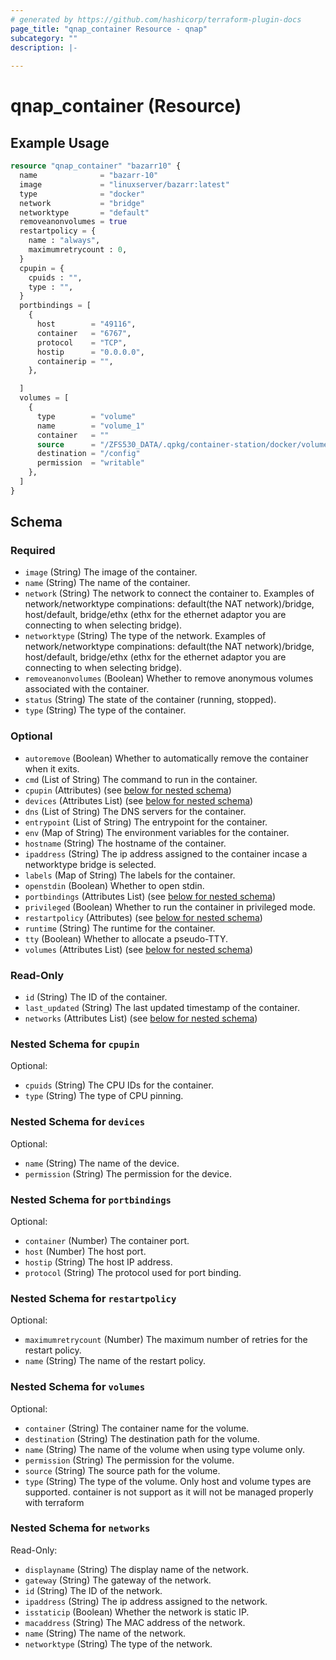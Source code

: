 ```yaml
---
# generated by https://github.com/hashicorp/terraform-plugin-docs
page_title: "qnap_container Resource - qnap"
subcategory: ""
description: |-
  
---
```


# qnap_container (Resource)



## Example Usage

```terraform
resource "qnap_container" "bazarr10" {
  name              = "bazarr-10"
  image             = "linuxserver/bazarr:latest"
  type              = "docker"
  network           = "bridge"
  networktype       = "default"
  removeanonvolumes = true
  restartpolicy = {
    name : "always",
    maximumretrycount : 0,
  }
  cpupin = {
    cpuids : "",
    type : "",
  }
  portbindings = [
    {
      host        = "49116",
      container   = "6767",
      protocol    = "TCP",
      hostip      = "0.0.0.0",
      containerip = "",
    },

  ]
  volumes = [
    {
      type        = "volume"
      name        = "volume_1"
      container   = ""
      source      = "/ZFS530_DATA/.qpkg/container-station/docker/volumes/volume_1/_data"
      destination = "/config"
      permission  = "writable"
    },
  ]
}
```

<!-- schema generated by tfplugindocs -->
## Schema

### Required

- `image` (String) The image of the container.
- `name` (String) The name of the container.
- `network` (String) The network to connect the container to. Examples of network/networktype compinations: default(the NAT network)/bridge, host/default, bridge/ethx (ethx for the ethernet adaptor you are connecting to when selecting bridge).
- `networktype` (String) The type of the network. Examples of network/networktype compinations: default(the NAT network)/bridge, host/default, bridge/ethx (ethx for the ethernet adaptor you are connecting to when selecting bridge).
- `removeanonvolumes` (Boolean) Whether to remove anonymous volumes associated with the container.
- `status` (String) The state of the container (running, stopped).
- `type` (String) The type of the container.

### Optional

- `autoremove` (Boolean) Whether to automatically remove the container when it exits.
- `cmd` (List of String) The command to run in the container.
- `cpupin` (Attributes) (see [below for nested schema](#nestedatt--cpupin))
- `devices` (Attributes List) (see [below for nested schema](#nestedatt--devices))
- `dns` (List of String) The DNS servers for the container.
- `entrypoint` (List of String) The entrypoint for the container.
- `env` (Map of String) The environment variables for the container.
- `hostname` (String) The hostname of the container.
- `ipaddress` (String) The ip address assigned to the container incase a networktype bridge is selected.
- `labels` (Map of String) The labels for the container.
- `openstdin` (Boolean) Whether to open stdin.
- `portbindings` (Attributes List) (see [below for nested schema](#nestedatt--portbindings))
- `privileged` (Boolean) Whether to run the container in privileged mode.
- `restartpolicy` (Attributes) (see [below for nested schema](#nestedatt--restartpolicy))
- `runtime` (String) The runtime for the container.
- `tty` (Boolean) Whether to allocate a pseudo-TTY.
- `volumes` (Attributes List) (see [below for nested schema](#nestedatt--volumes))

### Read-Only

- `id` (String) The ID of the container.
- `last_updated` (String) The last updated timestamp of the container.
- `networks` (Attributes List) (see [below for nested schema](#nestedatt--networks))

<a id="nestedatt--cpupin"></a>
### Nested Schema for `cpupin`

Optional:

- `cpuids` (String) The CPU IDs for the container.
- `type` (String) The type of CPU pinning.


<a id="nestedatt--devices"></a>
### Nested Schema for `devices`

Optional:

- `name` (String) The name of the device.
- `permission` (String) The permission for the device.


<a id="nestedatt--portbindings"></a>
### Nested Schema for `portbindings`

Optional:

- `container` (Number) The container port.
- `host` (Number) The host port.
- `hostip` (String) The host IP address.
- `protocol` (String) The protocol used for port binding.


<a id="nestedatt--restartpolicy"></a>
### Nested Schema for `restartpolicy`

Optional:

- `maximumretrycount` (Number) The maximum number of retries for the restart policy.
- `name` (String) The name of the restart policy.


<a id="nestedatt--volumes"></a>
### Nested Schema for `volumes`

Optional:

- `container` (String) The container name for the volume.
- `destination` (String) The destination path for the volume.
- `name` (String) The name of the volume when using type volume only.
- `permission` (String) The permission for the volume.
- `source` (String) The source path for the volume.
- `type` (String) The type of the volume. Only host and volume types are supported. container is not support as it will not be managed properly with terraform


<a id="nestedatt--networks"></a>
### Nested Schema for `networks`

Read-Only:

- `displayname` (String) The display name of the network.
- `gateway` (String) The gateway of the network.
- `id` (String) The ID of the network.
- `ipaddress` (String) The ip address assigned to the network.
- `isstaticip` (Boolean) Whether the network is static IP.
- `macaddress` (String) The MAC address of the network.
- `name` (String) The name of the network.
- `networktype` (String) The type of the network.
